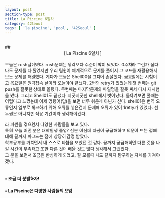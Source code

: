 ```yaml
---
layout: post
section-type: post
title: La Piscine 6일차
category: 42Seoul
tags: [ 'la piscine', 'pool', '42Seoul' ]
---
```

<br>
## <center>[ La Piscine 6일차 ]</center>  

<br>
오늘은 rush날이였다.  
rush문제는 생각보다 수준이 많이 낮았다. 0주차라 그런가 싶다.  
나도 문제를 다 풀었지만 우리 팀원이 체계적으로 문제를 풀어서 그 코드를 재활용해서 모든 문제를 해결했다.  
게다가 오늘은 Shell00을 그디어 손절했다.  
금요일에는 시험이고 목요일은 원격접속 날이라 오늘이야 끝냈다.  
2번의 retry가 있었는데 첫 번째는 git push를 잘못한 상태로 올렸다.  
두번째는 마지막문제의 파일명을 잘못 써서 다시 재시험을 봤다.  
그리고 Shell01도 끝냈다.  지긋지긋한 shell에서 벗어났다.  
돌이켜보면 풀때는 어렵다고 느꼈는데 이제 명령어(답)을 보면 너무 쉬운게 아닌가 싶다.  
shell01은 번역 오류인지 일부로 체크하기 위해 오류를 넣은건지 문제에 오류가 있어 1retry가 있었다.  
선두권은 아니지만 적응 기간이라 생각해야겠다.  
  
라 피씬을 겪으면서 다양한 사람들을 보고 있다.  
특히 오늘 어떤 분은 대학원생 졸업? 신분 이신데 자신이 궁금해하고 의문이 드는 점에 대해 끝까지 파고드는 점에 상당히 감명 받았다.  
학부공부를 거치면서 내 스스로 타협을 보았던 것 같다. 끝까지 궁금해하면 다른 것을 나갈 시간이 부족하고 또한 다른 것이 배울 것도 많다 생각해서 그랬었다.  
그 분을 보면서 조금은 반성하게 되었고, 잘 모를때 나도 끝까지 탐구하는 자세를 가져야겠다.
<br>
<br>
#### • 조금 더 분발하자!
#### • La Piscine은 다양한 사람들의 모임